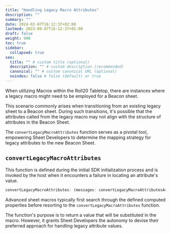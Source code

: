 ```yaml
---
title: "Handling Legacy Macro Attributes"
description: ""
summary: ""
date: 2024-02-07T16:12:37+02:00
lastmod: 2023-09-07T16:12:37+02:00
draft: false
weight: 900
toc: true
sidebar:
  collapsed: true
seo:
  title: "" # custom title (optional)
  description: "" # custom description (recommended)
  canonical: "" # custom canonical URL (optional)
  noindex: false # false (default) or true
---
```


When utilizing Macros within the Roll20 Tabletop, there are instances where a legacy macro might need to be employed for a Beacon sheet.

This scenario commonly arises when transitioning from an existing legacy sheet to a Beacon sheet. During such transitions, it's possible that the attributes called from the legacy macro may not align with the structure of attributes in the Beacon Sheet.

The `convertLegacyMacroAttributes` function serves as a pivotal tool, empowering Sheet Developers to determine the mapping strategy for legacy attributes to the new Beacon Sheet.

## `convertLegacyMacroAttributes`

This function is defined during the initial SDK initialization process and is invoked by the host when it encounters a failure in locating an attribute's value.

```typescript
convertLegacyMacroAttributes: (messages: convertLegacyMacroAttributesArgs) => {}: any
```

Advanced sheet macros typically first search through the defined computed properties before resorting to the `convertLegacyMacroAttributes` function.

The function's purpose is to return a value that will be substituted in the macro. However, it grants Sheet Developers the autonomy to devise their preferred approach for handling legacy attribute values.